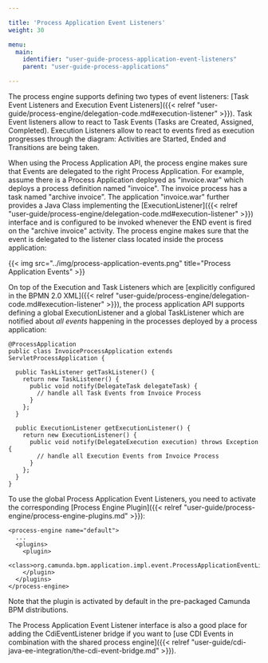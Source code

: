 ```yaml
---

title: 'Process Application Event Listeners'
weight: 30

menu:
  main:
    identifier: "user-guide-process-application-event-listeners"
    parent: "user-guide-process-applications"

---
```



The process engine supports defining two types of event listeners: [Task Event Listeners and Execution Event Listeners]({{< relref "user-guide/process-engine/delegation-code.md#execution-listener" >}}).
Task Event listeners allow to react to Task Events (Tasks are Created, Assigned, Completed). Execution Listeners allow to react to events fired as execution progresses through the diagram: Activities are Started, Ended and Transitions are being taken.

When using the Process Application API, the process engine makes sure that Events are delegated to the right Process Application. For example, assume there is a Process Application deployed as "invoice.war" which deploys a process definition named "invoice". The invoice process has a task named "archive invoice". The application "invoice.war" further provides a Java Class implementing the [ExecutionListener]({{< relref "user-guide/process-engine/delegation-code.md#execution-listener" >}}) interface and is configured to be invoked whenever the END event is fired on the "archive invoice" activity. The process engine makes sure that the event is delegated to the listener class located inside the process application:

{{< img src="../img/process-application-events.png" title="Process Application Events" >}}

On top of the Execution and Task Listeners which are [explicitly configured in the BPMN 2.0 XML]({{< relref "user-guide/process-engine/delegation-code.md#execution-listener" >}}), the process application API supports defining a global ExecutionListener and a global TaskListener which are notified about *all events* happening in the processes deployed by a process application:

    @ProcessApplication
    public class InvoiceProcessApplication extends ServletProcessApplication {

      public TaskListener getTaskListener() {
        return new TaskListener() {
          public void notify(DelegateTask delegateTask) {
            // handle all Task Events from Invoice Process
          }
        };
      }

      public ExecutionListener getExecutionListener() {
        return new ExecutionListener() {
          public void notify(DelegateExecution execution) throws Exception {
            // handle all Execution Events from Invoice Process
          }
        };
      }
    }

To use the global Process Application Event Listeners, you need to activate the corresponding [Process Engine Plugin]({{< relref "user-guide/process-engine/process-engine-plugins.md" >}}):

    <process-engine name="default">
      ...
      <plugins>
        <plugin>
          <class>org.camunda.bpm.application.impl.event.ProcessApplicationEventListenerPlugin</class>
        </plugin>
      </plugins>
    </process-engine>

Note that the plugin is activated by default in the pre-packaged Camunda BPM distributions.

The Process Application Event Listener interface is also a good place for adding the CdiEventListener bridge if you want to [use CDI Events in combination with the shared process engine]({{< relref "user-guide/cdi-java-ee-integration/the-cdi-event-bridge.md" >}}).
